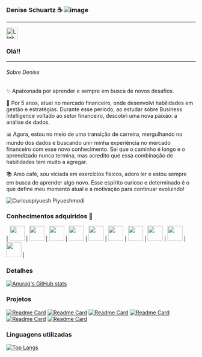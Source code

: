           
### Denise Schuartz ☕                                                                                             ![image](https://github.com/user-attachments/assets/6c8129ac-ed3f-4156-a5cc-3ecf4eebb1d9)
___________________________________________________________________________________________________________________________
[<img src='https://img.shields.io/badge/LinkedIn-0077B5?style=for-the-badge&logo=linkedin&logoColor=white' alt='Linkedin' height='30'>](https://www.linkedin.com/in/denise-schuartz/) 
          

### Olá!!
________________________________________________________________________________________________________________________________
###### Sobre Denise
✨ Apaixonada por aprender e sempre em busca de novos desafios.

💼 Por 5 anos, atuei no mercado financeiro, onde desenvolvi habilidades em gestão e estratégias. Durante esse período, ao estudar sobre Business Intelligence voltado ao setor financeiro, descobri uma nova paixão: a análise de dados.

📊 Agora, estou no meio de uma transição de carreira, mergulhando no mundo dos dados e buscando unir minha experiência no mercado financeiro com esse novo conhecimento. Sei que o caminho é longo e o aprendizado nunca termina, mas acredito que essa combinação de habilidades tem muito a agregar.

📚 Amo café, sou viciada em exercícios físicos, adoro ler e estou sempre em busca de aprender algo novo. Esse espírito curioso e determinado é o que define meu momento atual e a motivação para continuar evoluindo!

![Curiouspiyuesh Piyueshmodi](https://media.tenor.com/9NLB0tPsgyIAAAAi/curiouspiyuesh-piyueshmodi.gif)





### Conhecimentos adquiridos 🔭
 | <img loading="lazy" src="https://cdn.jsdelivr.net/gh/devicons/devicon@latest/icons/amazonwebservices/amazonwebservices-original-wordmark.svg" width="40" height="40/"> | <img loading="lazy" src="https://cdn.jsdelivr.net/gh/devicons/devicon@latest/icons/git/git-original-wordmark.svg" width="40" height="40/"> | <img loading="lazy" src="https://cdn.jsdelivr.net/gh/devicons/devicon@latest/icons/github/github-original-wordmark.svg" width="40" height="40/"> | <img loading="lazy" src="https://cdn.jsdelivr.net/gh/devicons/devicon@latest/icons/json/json-original.svg" width="40" height="40/"> | <img loading="lazy" src="https://cdn.jsdelivr.net/gh/devicons/devicon@latest/icons/kaggle/kaggle-original-wordmark.svg" width="40" height="40/"> | <img loading="lazy" src="https://cdn.jsdelivr.net/gh/devicons/devicon@latest/icons/matplotlib/matplotlib-plain-wordmark.svg" width="40" height="40/"> | <img loading="lazy" src="https://cdn.jsdelivr.net/gh/devicons/devicon@latest/icons/numpy/numpy-original-wordmark.svg" width="40" height="40/"> | <img loading="lazy" src="https://cdn.jsdelivr.net/gh/devicons/devicon@latest/icons/pandas/pandas-original-wordmark.svg" width="40" height="40/"> | <img loading="lazy" src="https://cdn.jsdelivr.net/gh/devicons/devicon@latest/icons/python/python-original-wordmark.svg" width="40" height="40/"> | <img loading="lazy" src="https://cdn.jsdelivr.net/gh/devicons/devicon@latest/icons/sqldeveloper/sqldeveloper-original.svg" width="40" height="40/"> | 



 ### Detalhes

[![Anurag's GitHub stats](https://github-readme-stats.vercel.app/api?username=DeniseSchuartz&show_icons=true&theme=dark)](https://github.com/anuraghazra/github-readme-stats)



### Projetos




[![Readme Card](https://github-readme-stats.vercel.app/api/pin/?username=DeniseSchuartz&repo=Agro-Projeto-de-parceria-EBAC&theme=dark)](https://github.com/anuraghazra/github-readme-stats)
[![Readme Card](https://github-readme-stats.vercel.app/api/pin/?username=DeniseSchuartz&repo=Exploratory-Data-Analysis-on-Credit&theme=dark)](https://github.com/anuraghazra/github-readme-stats)
[![Readme Card](https://github-readme-stats.vercel.app/api/pin/?username=DeniseSchuartz&repo=COVID-Projeto-de-parceria-EBAC&theme=dark)](https://github.com/anuraghazra/github-readme-stats)
[![Readme Card](https://github-readme-stats.vercel.app/api/pin/?username=DeniseSchuartz&repo=Preco_gasolina_SP&theme=dark)](https://github.com/anuraghazra/github-readme-stats)
[![Readme Card](https://github-readme-stats.vercel.app/api/pin/?username=DeniseSchuartz&repo=Previsao_de_Vendas_Walmart_&theme=dark)](https://github.com/anuraghazra/github-readme-stats)
[![Readme Card](https://github-readme-stats.vercel.app/api/pin/?username=DeniseSchuartz&repo=GymFinanceControl-_&theme=dark)](https://github.com/anuraghazra/github-readme-stats)


 ### Linguagens utilizadas

[![Top Langs](https://github-readme-stats.vercel.app/api/top-langs/?username=DeniseSchuartz&layout=compact)](https://github.com/anuraghazra/github-readme-stats)


          
          
